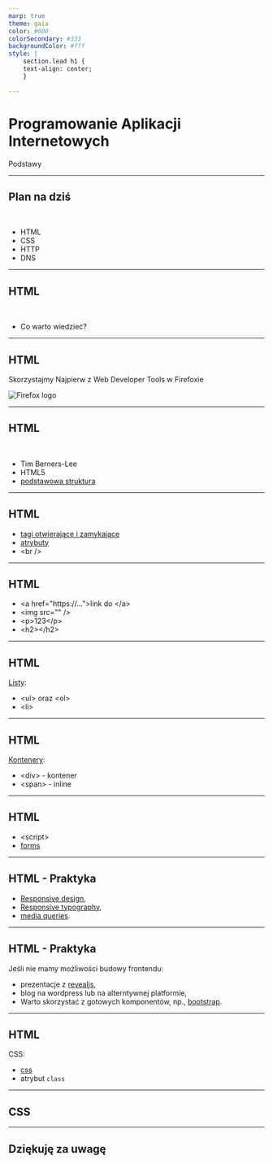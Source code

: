 ```yaml
---
marp: true
theme: gaia
color: #000
colorSecondary: #333
backgroundColor: #fff
style: |
    section.lead h1 {
    text-align: center;
    }

---
```

<!-- _class: lead -->
# Programowanie Aplikacji Internetowych

Podstawy

---
<!-- _class: lead -->
## Plan na dziś
<br />

- HTML
- CSS
- HTTP
- DNS


---
<!-- _class: lead -->
## HTML
<br />

- Co warto wiedzieć?

---
<!-- _class: lead -->
## HTML

Skorzystajmy Najpierw z Web Developer Tools w Firefoxie

![Firefox logo](https://upload.wikimedia.org/wikipedia/commons/a/a0/Firefox_logo%2C_2019.svg)

---
<!-- _class: lead -->
## HTML
<br />

- Tim Berners-Lee
- HTML5
- [podstawowa struktura](https://www.w3schools.com/html/default.asp)

---
<!-- _class: lead -->
## HTML

- [tagi otwierające i zamykające](https://developer.mozilla.org/en-US/docs/Learn/HTML/Introduction_to_HTML/Getting_started)
- [atrybuty](https://developer.mozilla.org/en-US/docs/Learn/HTML/Introduction_to_HTML/Getting_started#attributes)
- \<br /\>

---
<!-- _class: lead -->
## HTML

- \<a href="https://..."\>link do \</a\>
- \<img src="" /\>
- \<p>123</p\>
- \<h2></h2\>

---
<!-- _class: lead -->
## HTML

[Listy](https://www.w3schools.com/html/html_lists.asp):

- \<ul\> oraz \<ol\>
- \<li\>

---
<!-- _class: lead -->
## HTML

[Kontenery](https://www.w3schools.com/html/html_blocks.asp):

- \<div\> - kontener
- \<span\> - inline


---
<!-- _class: lead -->
## HTML

- \<script\>
- [forms](https://www.w3schools.com/html/html_forms.asp)

---
<!-- _class: lead -->
## HTML - Praktyka

- [Responsive design](https://www.w3schools.com/html/html_responsive.asp),
- [Responsive typography](https://developer.mozilla.org/en-US/docs/Learn/CSS/CSS_layout/Responsive_Design#responsive_typography),
- [media queries](https://developer.mozilla.org/en-US/docs/Learn/CSS/CSS_layout/Media_queries).

---
<!-- _class: lead -->
## HTML - Praktyka

Jeśli nie mamy możliwości budowy frontendu:

- prezentacje z [revealjs](https://revealjs.com/),
- blog na wordpress lub na alterntywnej platformie,
- Warto skorzystać z gotowych komponentów, np., [bootstrap](https://getbootstrap.com/docs/5.3/layout/containers/).

---
<!-- _class: lead -->
## HTML

CSS:

- [css](https://www.w3schools.com/html/html_css.asp)
- atrybut `class`

---
<!-- _class: lead -->
## CSS


<!-- https://ant.design/components/checkbox -->

---
<!-- _class: lead -->
## Dziękuję za uwagę
<br />
